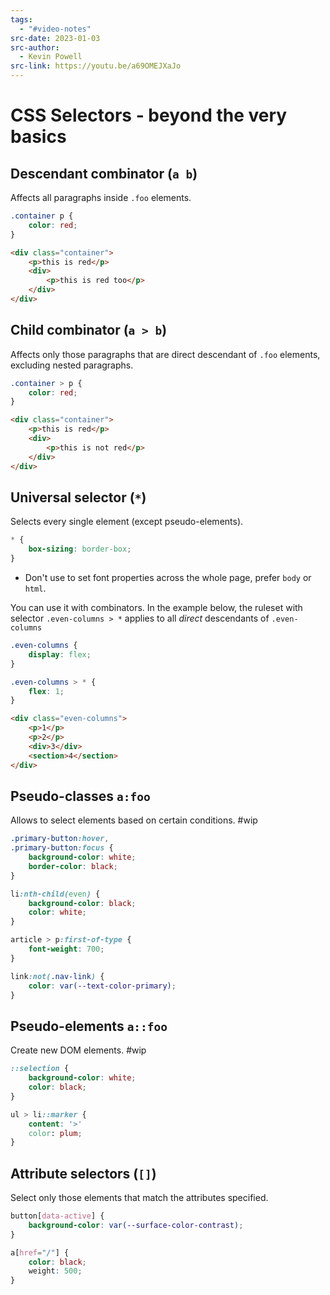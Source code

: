 ```yaml
---
tags:
  - "#video-notes"
src-date: 2023-01-03
src-author:
  - Kevin Powell
src-link: https://youtu.be/a69OMEJXaJo
---
```

# CSS Selectors - beyond the very basics

## Descendant combinator (`a b`)

Affects all paragraphs inside `.foo` elements.

```css
.container p {
	color: red;
}
```
```html
<div class="container">
	<p>this is red</p>
	<div>
		<p>this is red too</p>
	</div>
</div>
```

## Child combinator (`a > b`)

Affects only those paragraphs that are direct descendant of `.foo` elements, excluding nested paragraphs.

```css
.container > p {
	color: red;
}
```
```html
<div class="container">
	<p>this is red</p>
	<div>
		<p>this is not red</p>
	</div>
</div>
```

## Universal selector (`*`)

Selects every single element (except pseudo-elements).

```css
* {
	box-sizing: border-box;
}
```

- Don't use to set font properties across the whole page, prefer `body` or `html`.

You can use it with combinators. In the example below, the ruleset with selector `.even-columns > *` applies to all *direct* descendants of `.even-columns`

```css
.even-columns {
	display: flex;
}

.even-columns > * {
	flex: 1;
}
```
```html
<div class="even-columns">
	<p>1</p>
	<p>2</p>
	<div>3</div>
	<section>4</section>
</div>
```

## Pseudo-classes `a:foo`

Allows to select elements based on certain conditions. #wip

```css
.primary-button:hover,
.primary-button:focus {
	background-color: white;
	border-color: black;
}

li:nth-child(even) {
	background-color: black;
	color: white;
}

article > p:first-of-type {
	font-weight: 700;
}

link:not(.nav-link) {
	color: var(--text-color-primary);
}
```

## Pseudo-elements `a::foo`

Create new DOM elements. #wip

```css
::selection {
	background-color: white;
	color: black;
}

ul > li::marker {
	content: '>'
	color: plum;
}
```

## Attribute selectors (`[]`)

Select only those elements that match the attributes specified.

```css
button[data-active] {
	background-color: var(--surface-color-contrast);
}

a[href="/"] {
	color: black;
	weight: 500;
}
```
